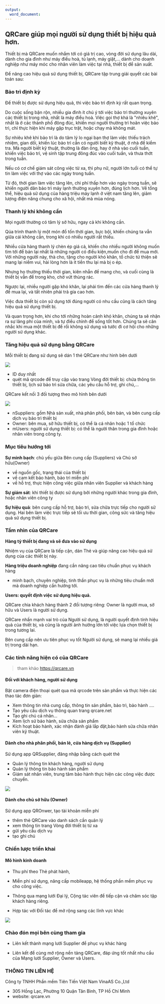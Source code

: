 ```yaml
---
output: 
  word_document:
---
```


## QRCare giúp mọi người sử dụng thiết bị hiệu quả hơn. 


Thiết bị mà QRCare muốn nhắm tới có giá trị cao, vòng đời sử dụng lâu dài, dành cho gia đình như máy điều hoà, tủ lạnh, máy giặt,... dành cho doanh nghiệp như máy móc cho nhân viên làm việc tại nhà, thiết bị để sản xuất.

Để nâng cao hiệu quả sử dụng thiết bị, QRCare tập trung giải quyết các bài toán sau: 

### Bảo trì định kỳ

Để thiết bị được sử dụng hiệu quả, thì việc bảo trì định kỳ rất quan trọng. 

Do cuộc sống bận rộn, nhiều gia đình ít chú ý tới việc bảo trì thường xuyên các thiết bị trong nhà, nhất là máy điều hoà. 
Việc gọi thợ khá là "nhiêu khê", nhất là ở các thành phố đông đúc, khiến mọi người thường trì hoãn việc bảo trì, chỉ thực hiện khi máy gặp trục trặt, hoặc chạy mà không mát.

Sự nhiêu khê khi bảo trì là do tâm lý lo ngại bạn thợ làm việc thiếu trách nhiệm, gian dối, khiến lúc bảo trì cần có người biết kỹ thuật, ở nhà để kiểm tra. Mà người biết kỹ thuật, thường là đàn ông, hay ở nhà vào cuối tuần, khiến việc bảo trì, vệ sinh tập trung đông đúc vào cuối tuần, và thưa thớt trong tuần. 

Nếu có cơ chế giám sát công việc từ xa, thì phụ nữ, người lớn tuổi có thể tự tin làm việc với thợ vào các ngày trong tuần. 

Từ đó, thời gian làm việc tăng lên, chi phí thấp hơn vào ngày trong tuần, sẽ khiến người dân bảo trì máy lạnh thường xuyên hơn, đúng lịch hơn. Về tổng thể, hiệu quả sử dụng của hàng triệu máy lạnh ở việt nam tăng lên, giảm lượng điện năng chung cho xã hội, nhất mà mùa nóng. 

### Thanh lý khi không cần

Mọi người thường có tâm lý sở hữu, ngay cả khi không cần.

Qúa trình thanh lý một món đồ tốn thời gian, bực bội, khiến chúng ta vẫn giữa cái không cần, trong khi có nhiều người rất thiếu.

Nhiều cửa hàng thanh lý chèn ép giá cả, khiến cho nhiều người không muốn tìm tới để bán lại nhất là những người có điều kiện,muốn cho đi để mua mới. Với những người này, thà cho, tặng cho người khó khăn, tổ chức từ thiện sẽ mang lại niềm vui, hài lòng hơn là ít tiền thu lại mà bị o ép. 

Nhưng họ thường thiếu thời gian, kiên nhẫn để mang cho, và cuối cùng là thiết bị vẫn để trong kho, chờ vứt thùng rác. 

Ngược lại, nhiều người gặp khó khăn, lại phải tìm đến các cửa hàng thanh lý để mua lại, và tất nhiên phải trả gía cao hơn. 

Việc đưa thiết bị còn sử dụng tới đúng người có nhu cầu cũng là cách tăng hiệu quả sử dụng thiết bị. 

Và quan trọng hơn, khi cho tới những hoàn cảnh khó khăn, chúng ta sẽ nhận ra sự lãng phí của mình, và tự điều chỉnh để sống tốt hơn. Chúng ta sẽ cân nhắc khi mua một thiết bị để rồi không sử dụng và tước đi cơ hội cho những người sử dụng khác.

### Tăng hiệu quả sử dụng bằng QRCare

Mỗi thiết bị đang sử dụng sẽ dán 1 thẻ QRCare như hình bên dưới

![](the-qrcare.png)

- ID duy nhất
- quét mã qrcode để truy cập vào trang Vòng đời thiết bị: chứa thông tin thiết bị, lịch sử bảo trì sửa chữa, các yêu cầu hỗ trợ, ghi chú,...

QRCare kết nối 3 đối tượng theo mô hình bên dưới

![](mo-hinh-qrcare.png)

- nSuppliers: gồm Nhà sản xuất, nhà phân phối, bên bán, và bên cung cấp dịch vụ bảo trì thiết bị
- Owner: bên mua, sở hữu thiết bị, có thể là cá nhân hoặc 1 tổ chức
- mUsers: người sử dụng thiết bị: có thể là người thân trong gia đình hoặc nhân viên trong công ty. 

### Mục tiêu hướng tới

**Sự minh bạch**: chủ yếu giữa Bên cung cấp (Suppliers) và Chủ sở hữu(Owner)
- về nguồn gốc, trạng thái của thiết bị
- về cam kết bảo hành, bảo trì miễn phí
- về hỗ trợ, thực hiện công việc giữa nhân viên Supplier và khách hàng

**Sự giám sát**: khi thiết bị được sử dụng bởi những người khác trong gia đình, hoặc nhân viên công ty

**Sự hiệu quả**: bên cung cấp hỗ trợ, bảo trì, sửa chữa trực tiếp cho người sử dụng. Hai bên làm việc trực tiếp sẽ tối ưu thời gian, công sức và tăng hiệu quả sử dụng thiết bị. 

### Tầm nhìn của QRCare

**Hàng tỷ thiết bị đang và sẽ đưa vào sử dụng**

Nhiệm vụ của QRCare là tiếp cận, dán Thẻ và giúp nâng cao hiệu quả sử dụng của các thiết bị này.

**Hàng triệu doanh nghiệp** đang cần nâng cao tiêu chuẩn phục vụ khách hàng
- minh bạch, chuyên nghiệp, tinh thần phục vụ là những tiêu chuẩn mới mà doanh nghiệp cần hướng tới.

**Users: quyết định việc sử dụng hiệu quả.**

QRCare chia khách hàng thành 2 đối tượng riêng: Owner là người mua, sở hữu và Users là người sử dụng. 

QRCare nhấn mạnh vai trò của Người sử dụng, là người quyết định tính hiệu quả của thiết bị, và cũng là người ảnh hưởng lớn tới việc lựa chọn thiết bị trong tương lai. 

Bên cung cấp nên ưu tiên phục vụ tốt Người sử dụng, sẽ mang lại nhiều giá trị trong dài hạn. 


### Các tính năng hiện có của QRCare 

> tham khảo https://qrcare.vn 

#### Đối với khách hàng, người sử dụng

Bật camera điện thoại quét qua mã qrcode trên sản phẩm và thực hiện các thao tác đơn giản: 

- Xem thông tin nhà cung cấp, thông tin sản phẩm, bảo trì, bảo hành ....
- Tạo yêu cầu dịch vụ thông quan trang qrcare.net
- Tạo ghi chú cá nhân... 
- Xem lịch sử bảo hành, sửa chữa sản phẩm 
- Kích hoạt bảo hành, xác nhận đánh giá lắp đặt,bảo hành sửa chữa nhân viên kỹ thuật.
 
#### Dành cho nhà phân phối, bán lẻ, cửa hàng dịch vụ (Supplier)

Sử dụng app QRSupplier, đăng nhập bằng cách quét thẻ

- Quản lý thông tin khách hàng, người sử dụng
- Quản lý thông tin bảo hành sản phẩm
- Giám sát nhân viên, trung tâm bảo hành thực hiện các công việc được chuyển.

![](qrsupplier.png)

#### Dành cho chủ sở hữu (Owner)

Sử dụng app QROnwer, tạo tài khoản miễn phí

- thêm thẻ QRCare vào danh sách cần quản lý
- xem thông tin trang Vòng đời thiết bị từ xa
- gửi yêu cầu dịch vụ
- tạo ghi chú

### Chiến lược triển khai

#### Mô hình kinh doanh

- Thu phí theo Thẻ phát hành, 
- Miễn phí sử dụng, nâng cấp mobileapp, hệ thống phần mềm phục vụ cho công việc.

- Thông qua mạng lưới Đại lý, Cộng tác viên để tiếp cận và chăm sóc tập khách hàng riêng.

- Hợp tác với Đối tác để mở rộng sang các lĩnh vực khác

![](lo-trinh-qrcare.png)

### Chào đón mọi bên cùng tham gia

- Liên kết thành mạng lưới Supplier để phục vụ khác hàng

- Liên kết để cùng mở rộng nền tảng QRCare, đáp ứng tốt nhất nhu cầu của Mạng lưới Supplier, Owner và Users. 


### THÔNG TIN LIÊN HỆ
 
Công ty TNHH Phần mềm Tiên Tiến Việt Nam VinaAS Co.,Ltd 
- 305 Hồng Lạc, Phường 10 Quận Tân Bình, TP Hồ Chí Minh
- website: qrcare.vn 
